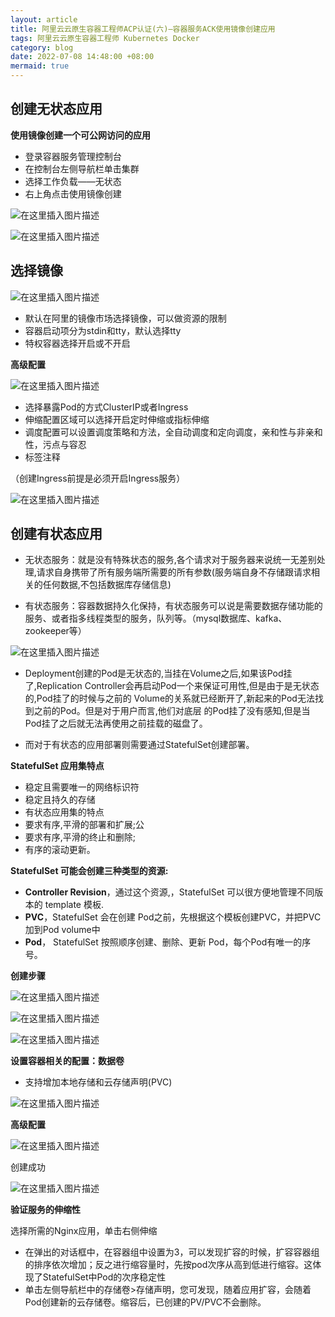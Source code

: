 ```yaml
---
layout: article
title: 阿里云云原生容器工程师ACP认证(六)—容器服务ACK使用镜像创建应用
tags: 阿里云云原生容器工程师 Kubernetes Docker
category: blog
date: 2022-07-08 14:48:00 +08:00
mermaid: true
---
```

## 创建无状态应用

**使用镜像创建一个可公网访问的应用**
- 登录容器服务管理控制台
- 在控制台左侧导航栏单击集群
- 选择工作负载——无状态
- 右上角点击使用镜像创建

![在这里插入图片描述](https://img-blog.csdnimg.cn/406e2fa262814e248d0928de0458e4bb.png)

![在这里插入图片描述](https://img-blog.csdnimg.cn/2e0e2b037d25403aaef4f11b7663638d.png)

## 选择镜像

![在这里插入图片描述](https://img-blog.csdnimg.cn/39f333ac63f145c681bbdf68668526dd.png)

- 默认在阿里的镜像市场选择镜像，可以做资源的限制
- 容器启动项分为stdin和tty，默认选择tty
- 特权容器选择开启或不开启

**高级配置**

![在这里插入图片描述](https://img-blog.csdnimg.cn/9da394491cec4067ba1f9fc4c0d28958.png)

- 选择暴露Pod的方式ClusterIP或者Ingress
- 伸缩配置区域可以选择开启定时伸缩或指标伸缩
- 调度配置可以设置调度策略和方法，全自动调度和定向调度，亲和性与非亲和性，污点与容忍
- 标签注释

（创建Ingress前提是必须开启Ingress服务）

![在这里插入图片描述](https://img-blog.csdnimg.cn/a3ec577f057643da80ece18f8662acfb.png)

## 创建有状态应用
- 无状态服务：就是没有特殊状态的服务,各个请求对于服务器来说统一无差别处理,请求自身携带了所有服务端所需要的所有参数(服务端自身不存储跟请求相关的任何数据,不包括数据库存储信息)

- 有状态服务：容器数据持久化保持，有状态服务可以说是需要数据存储功能的服务、或者指多线程类型的服务，队列等。（mysql数据库、kafka、zookeeper等）

![在这里插入图片描述](https://img-blog.csdnimg.cn/84d076c633d542859b050d33ec7a749a.png)

- Deployment创建的Pod是无状态的,当挂在Volume之后,如果该Pod挂了,Replication Controller会再启动Pod一个来保证可用性,但是由于是无状态的,Pod挂了的时候与之前的 Volume的关系就已经断开了,新起来的Pod无法找到之前的Pod。但是对于用户而言,他们对底层 的Pod挂了没有感知,但是当Pod挂了之后就无法再使用之前挂载的磁盘了。

- 而对于有状态的应用部署则需要通过StatefulSet创建部署。


**StatefulSet 应用集特点**

- 稳定且需要唯一的网络标识符
- 稳定且持久的存储
- 有状态应用集的特点
- 要求有序,平滑的部署和扩展;公
- 要求有序,平滑的终止和删除;
- 有序的滚动更新。

**StatefulSet 可能会创建三种类型的资源:**
 - **Controller Revision**，通过这个资源,，StatefulSet 可以很方便地管理不同版本的 template 模板.
- **PVC**，StatefulSet 会在创建 Pod之前，先根据这个模板创建PVC，并把PVC加到Pod volume中
- **Pod**， StatefulSet 按照顺序创建、删除、更新 Pod，每个Pod有唯一的序号。

**创建步骤**

![在这里插入图片描述](https://img-blog.csdnimg.cn/bfc0e720a9b44cdeb30bd163108f85fb.png)

![在这里插入图片描述](https://img-blog.csdnimg.cn/5cf9eb20dd8b4cf4b0372613ad6a91df.png)

![在这里插入图片描述](https://img-blog.csdnimg.cn/fab40655a9cb43c0ba618ed642f25298.png)

**设置容器相关的配置：数据卷**

- 支持增加本地存储和云存储声明(PVC)

![在这里插入图片描述](https://img-blog.csdnimg.cn/4eaccbe3fc0e45b99f70a08b4b8eb130.png)

**高级配置**

![在这里插入图片描述](https://img-blog.csdnimg.cn/b481720f75114e06bd6752515530ad62.png)

创建成功

![在这里插入图片描述](https://img-blog.csdnimg.cn/056a110a52a8492885d1cb9161fbbad6.png)

**验证服务的伸缩性**

选择所需的Nginx应用，单击右侧伸缩

- 在弹出的对话框中，在容器组中设置为3，可以发现扩容的时候，扩容容器组的排序依次增加；反之进行缩容量时，先按pod次序从高到低进行缩容。这体现了StatefulSet中Pod的次序稳定性
- 单击左侧导航栏中的存储卷>存储声明，您可发现，随着应用扩容，会随着Pod创建新的云存储卷。缩容后，已创建的PV/PVC不会删除。

